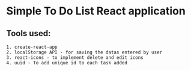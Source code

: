 # Simple To Do List React application

## Tools used:
    1. create-react-app
    2. localStorage API - for saving the datas entered by user
    3. react-icons - to implement delete and edit icons
    4. uuid - To add unique id to each task added

